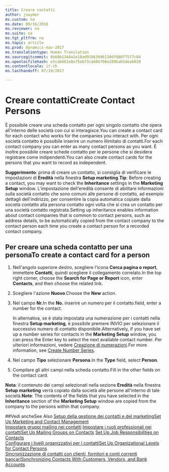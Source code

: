 ```yaml
---
title: Creare contatti
author: jswymer
ms.custom: na
ms.date: 09/16/2016
ms.reviewer: na
ms.suite: na
ms.tgt_pltfrm: na
ms.topic: article
ms.prod: dynamics-nav-2017
ms.translationtype: Human Translation
ms.sourcegitcommit: 6b60b1344a1e18ad91863046110df880f75f7c04
ms.openlocfilehash: e3cab661e0e75eb73ca68b706e289bab5deab028
ms.contentlocale: it-ch
ms.lasthandoff: 07/19/2017

---
```

# <a name="create-contact-persons"></a><span data-ttu-id="31889-102">Creare contatti</span><span class="sxs-lookup"><span data-stu-id="31889-102">Create Contact Persons</span></span>
<span data-ttu-id="31889-103">È possibile creare una scheda contatto per ogni singolo contatto che opera all'interno delle società con cui si interagisce.</span><span class="sxs-lookup"><span data-stu-id="31889-103">You can create a contact card for each contact who works for the companies you interact with.</span></span> <span data-ttu-id="31889-104">Per ogni società contatto è possibile inserire un numero illimitato di contatti.</span><span class="sxs-lookup"><span data-stu-id="31889-104">For each contact company you can enter as many contact persons as you want.</span></span> <span data-ttu-id="31889-105">È inoltre possibile creare schede contatto per le persone che si desidera registrare come indipendenti.</span><span class="sxs-lookup"><span data-stu-id="31889-105">You can also create contact cards for the persons that you want to record as independent.</span></span>

<span data-ttu-id="31889-106">**Suggerimento**: prima di creare un contatto, si consiglia di verificare le impostazioni di **Eredità** nella finestra **Setup marketing**.</span><span class="sxs-lookup"><span data-stu-id="31889-106">**Tip**: Before creating a contact, you may want to check the **Inheritance** settings in the **Marketing Setup** window.</span></span> <span data-ttu-id="31889-107">L'impostazione dell'eredità consente di abilitare informazioni sulla società contatto che sono comuni alle persone di contatto, ad esempio dettagli dell'indirizzo, per consentire la copia automatica copiate dalla società contatto alla persona contatto ogni volta che si crea un contatto per una società contatto registrata.</span><span class="sxs-lookup"><span data-stu-id="31889-107">Setting up inheritance enables information about contact companies that is common to contact persons, such as address details, to be automatically copied from the contact company to the contact person each time you create a contact person for a recorded contact company.</span></span>

## <a name="to-create-a-contact-card-for-a-person"></a><span data-ttu-id="31889-108">Per creare una scheda contatto per una persona</span><span class="sxs-lookup"><span data-stu-id="31889-108">To create a contact card for a person</span></span>
1. <span data-ttu-id="31889-109">Nell'angolo superiore destro, scegliere l'icona **Cerca pagina o report**, immettere **Contatti**, quindi scegliere il collegamento correlato.</span><span class="sxs-lookup"><span data-stu-id="31889-109">In the top right corner, choose the **Search for Page or Report** icon, enter **Contacts**, and then choose the related link.</span></span>
2. <span data-ttu-id="31889-110">Scegliere l'azione **Nuovo**.</span><span class="sxs-lookup"><span data-stu-id="31889-110">Choose the **New** action.</span></span>
3. <span data-ttu-id="31889-111">Nel campo **Nr.**</span><span class="sxs-lookup"><span data-stu-id="31889-111">In the **No.**</span></span> <span data-ttu-id="31889-112">inserire un numero per il contatto.</span><span class="sxs-lookup"><span data-stu-id="31889-112">field, enter a number for the contact.</span></span>

    <span data-ttu-id="31889-113">In alternativa, se è stata impostata una numerazione per i contatti nella finestra **Setup marketing**, è possibile premere INVIO per selezionare il successivo numero di contatto disponibile.</span><span class="sxs-lookup"><span data-stu-id="31889-113">Alternatively, if you have set up a number series for contacts in the **Marketing Setup** window, you can press the Enter key to select the next available contact number.</span></span> <span data-ttu-id="31889-114">Per ulteriori informazioni, vedere [Creazione di numerazioni](ui-create-number-series.md).</span><span class="sxs-lookup"><span data-stu-id="31889-114">For more information, see [Create Number Series](ui-create-number-series.md).</span></span>
4. <span data-ttu-id="31889-115">Nel campo **Tipo** selezionare **Persona**.</span><span class="sxs-lookup"><span data-stu-id="31889-115">In the **Type** field, select **Person**.</span></span>
5. <span data-ttu-id="31889-116">Compilare gli altri campi nella scheda contatto.</span><span class="sxs-lookup"><span data-stu-id="31889-116">Fill in the other fields on the contact card.</span></span>

<span data-ttu-id="31889-117">**Nota**: il contenuto dei campi selezionati nella sezione **Eredità** nella finestra **Setup marketing** verrà copiato dalla società alle persone all'interno di tale società.</span><span class="sxs-lookup"><span data-stu-id="31889-117">**Note**: The contents of the fields that you have selected in the **Inheritance** section of the **Marketing Setup** window are copied from the company to the persons within that company.</span></span>

##<a name="see-also"></a><span data-ttu-id="31889-118">Vedi anche</span><span class="sxs-lookup"><span data-stu-id="31889-118">See Also</span></span>
[<span data-ttu-id="31889-119">Setup della gestione dei contatti e del marketing</span><span class="sxs-lookup"><span data-stu-id="31889-119">Set Up Marketing and Contact Management</span></span>](marketing-setup-marketing.md)  
<span data-ttu-id="31889-120">[Impostare gruppi mailing nei contatti](marketing-mailing-groups.md#assign-mailing-groups-to-a-contact)
[Impostare i ruoli professionali nei contatti](marketing-job-responsibilities.md)</span><span class="sxs-lookup"><span data-stu-id="31889-120">[Set Up Mailing Groups on Contacts](marketing-mailing-groups.md#assign-mailing-groups-to-a-contact)
[Set Up Job Responsibilities on Contacts](marketing-job-responsibilities.md)</span></span>  
[<span data-ttu-id="31889-121">Configurare i livelli organizzativi per i contatti</span><span class="sxs-lookup"><span data-stu-id="31889-121">Set Up Organizational Levels for Contact Persons</span></span>](marketing-organizational-levels.md)  
[<span data-ttu-id="31889-122">Sincronizzazione di contatti con clienti, fornitori e conti correnti bancari</span><span class="sxs-lookup"><span data-stu-id="31889-122">Synchronizing Contacts With Customers, Vendors, and Bank Accounts</span></span>](marketing-synchronize-contacts-customers-vendors-bank-accounts.md)  

